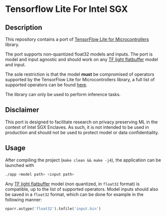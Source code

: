 # Tensorflow Lite For Intel SGX

## Description

This repository contains a port of [TensorFlow Lite for Microcontrollers](https://www.tensorflow.org/lite/microcontrollers) library.

The port supports non-quantized float32 models and inputs. The port is model and input agnostic and should work on any [TF light flatbuffer](https://www.tensorflow.org/lite/convert) model and input. 

The sole restriction is that the model **must** be compromised of operators supported by the TensorFlow Lite for Microcontrollers library, a full list of supported operators can be found [here](https://github.com/tensorflow/tensorflow/blob/master/tensorflow/lite/micro/all_ops_resolver.cc).

The library can only be used to perform inference tasks. 

## Disclaimer

This port is designed to facilitate research on privacy preserving ML in the context of Intel SGX Enclaves. As such, it is not intended to be used in production and should not be used to protect model or data confidentiality.

## Usage

After compiling the project (`make clean && make -j4`), the application can be launched with 

```bash
./app <model path> <input path>
```

Any  [TF light flatbuffer](https://www.tensorflow.org/lite/convert)  model (non quantized, in `float32` format) is compatible, up to the list of supported operators. Model inputs should also be saved in a `float32` format, which can be done for example in the following manner:

```python
nparr.astype('float32').tofile('input.bin')
```

